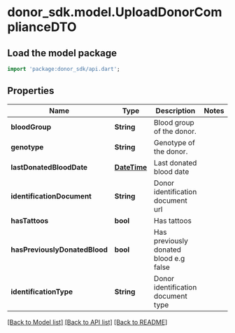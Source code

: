 # donor_sdk.model.UploadDonorComplianceDTO

## Load the model package
```dart
import 'package:donor_sdk/api.dart';
```

## Properties
Name | Type | Description | Notes
------------ | ------------- | ------------- | -------------
**bloodGroup** | **String** | Blood group of the donor. | 
**genotype** | **String** | Genotype of the donor. | 
**lastDonatedBloodDate** | [**DateTime**](DateTime.md) | Last donated blood date | 
**identificationDocument** | **String** | Donor identification document url | 
**hasTattoos** | **bool** | Has tattoos | 
**hasPreviouslyDonatedBlood** | **bool** | Has previously donated blood e.g false | 
**identificationType** | **String** | Donor identification document type | 

[[Back to Model list]](../README.md#documentation-for-models) [[Back to API list]](../README.md#documentation-for-api-endpoints) [[Back to README]](../README.md)


